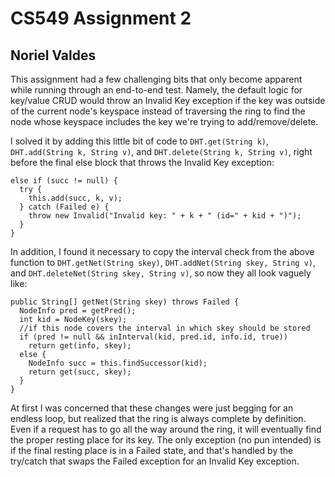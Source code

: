 # CS549 Assignment 2
## Noriel Valdes

This assignment had a few challenging bits that only become apparent while running through an end-to-end test.  Namely, the default logic for key/value CRUD would throw an Invalid Key exception if the key was outside of the current node's keyspace instead of traversing the ring to find the node whose keyspace includes the key we're trying to add/remove/delete.

I solved it by adding this little bit of code to `DHT.get(String k)`, `DHT.add(String k, String v)`, and `DHT.delete(String k, String v)`, right before the final else block that throws the Invalid Key exception:

    else if (succ != null) {
      try {
        this.add(succ, k, v);
      } catch (Failed e) {
        throw new Invalid("Invalid key: " + k + " (id=" + kid + ")");
      }
    }

In addition, I found it necessary to copy the interval check from the above function to `DHT.getNet(String skey)`, `DHT.addNet(String skey, String v)`, and `DHT.deleteNet(String skey, String v)`, so now they all look vaguely like:

    public String[] getNet(String skey) throws Failed {
      NodeInfo pred = getPred();
      int kid = NodeKey(skey);
      //if this node covers the interval in which skey should be stored
      if (pred != null && inInterval(kid, pred.id, info.id, true))
        return get(info, skey);
      else {
        NodeInfo succ = this.findSuccessor(kid);
        return get(succ, skey);
      }
    }

At first I was concerned that these changes were just begging for an endless loop, but realized that the ring is always complete by definition.  Even if a request has to go all the way around the ring, it will eventually find the proper resting place for its key.  The only exception (no pun intended) is if the final resting place is in a Failed state, and that's handled by the try/catch that swaps the Failed exception for an Invalid Key exception.